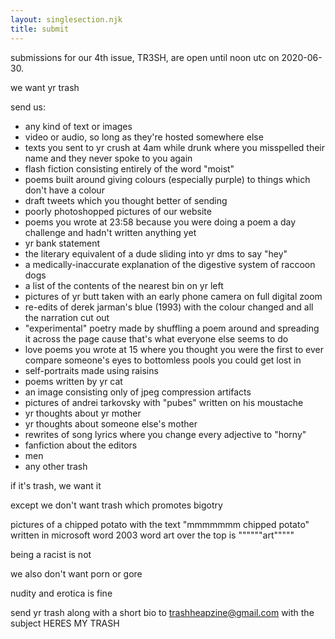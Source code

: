 ```yaml
---
layout: singlesection.njk
title: submit
---
```


submissions for our 4th issue, TR3SH, are open until noon utc on 2020-06-30.

we want yr trash

send us:

- any kind of text or images
- video or audio, so long as they're hosted somewhere else
- texts you sent to yr crush at 4am while drunk where you misspelled their name and they never spoke to you again
- flash fiction consisting entirely of the word "moist"
- poems built around giving colours (especially purple) to things which don't have a colour
- draft tweets which you thought better of sending
- poorly photoshopped pictures of our website
- poems you wrote at 23:58 because you were doing a poem a day challenge and hadn't written anything yet
- yr bank statement
- the literary equivalent of a dude sliding into yr dms to say "hey"
- a medically-inaccurate explanation of the digestive system of raccoon dogs
- a list of the contents of the nearest bin on yr left
- pictures of yr butt taken with an early phone camera on full digital zoom
- re-edits of derek jarman's blue (1993) with the colour changed and all the narration cut out
- "experimental" poetry made by shuffling a poem around and spreading it across the page cause that's what everyone else seems to do
- love poems you wrote at 15 where you thought you were the first to ever compare someone's eyes to bottomless pools you could get lost in
- self-portraits made using raisins
- poems written by yr cat
- an image consisting only of jpeg compression artifacts
- pictures of andrei tarkovsky with "pubes" written on his moustache
- yr thoughts about yr mother
- yr thoughts about someone else's mother
- rewrites of song lyrics where you change every adjective to "horny"
- fanfiction about the editors
- men
- any other trash

if it's trash, we want it

except we don't want trash which promotes bigotry 

pictures of a chipped potato with the text "mmmmmmm chipped potato" written in microsoft word 2003 word art over the top is """"""art"""""

being a racist is not

we also don't want porn or gore

nudity and erotica is fine

send yr trash along with a short bio to [trashheapzine@gmail.com](mailto:trashheapzine@gmail.com) with the subject HERES MY TRASH

